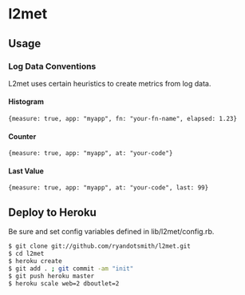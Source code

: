 # l2met

## Usage

### Log Data Conventions

L2met uses certain heuristics to create metrics from log data.

#### Histogram

```
{measure: true, app: "myapp", fn: "your-fn-name", elapsed: 1.23}
```

#### Counter

```
{measure: true, app: "myapp", at: "your-code"}
```


#### Last Value

```
{measure: true, app: "myapp", at: "your-code", last: 99}
```

## Deploy to Heroku

Be sure and set config variables defined in lib/l2met/config.rb.

```bash
$ git clone git://github.com/ryandotsmith/l2met.git
$ cd l2met
$ heroku create
$ git add . ; git commit -am "init"
$ git push heroku master
$ heroku scale web=2 dboutlet=2
```
